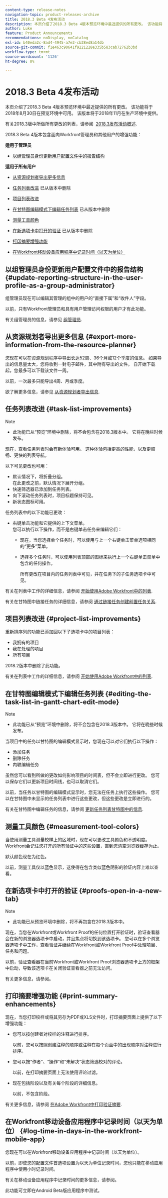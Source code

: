 ```yaml
---
content-type: release-notes
navigation-topic: product-releases-archive
title: 2018.3 Beta 4发布活动
description: 本页介绍了2018.3 Beta 4版本预览环境中最近提供的所有更改。 该功能将于2018年8月30日在预览环境中可用。 该版本将于2018年11月在生产环境中提供。
author: Luke
feature: Product Announcements
recommendations: noDisplay, noCatalog
exl-id: b40eda2c-8ad4-4945-a7e3-cb28ed8a14db
source-git-commit: f1e463c90641f9221228e335b583cab72762b3bd
workflow-type: tm+mt
source-wordcount: '1126'
ht-degree: 0%

---
```


# 2018.3 Beta 4发布活动

本页介绍了2018.3 Beta 4版本预览环境中最近提供的所有更改。 该功能将于2018年8月30日在预览环境中可用。 该版本将于2018年11月在生产环境中提供。

有关2018.3版中所做所有更改的列表，请参阅  [2018.3发布活动概述](../../../../product-announcements/product-releases/quarterly-release-archive/2018.3-release-activity/2018-3-release-activity-overview.md).

2018.3 Beta 4版本包含面向Workfront管理员和其他用户的增强功能：

**适用于管理员**

* [以组管理员身份更新用户配置文件中的报告结构](#update-reporting-structure-in-the-user-profile-as-a-group-administrator) 

**适用于所有用户**

* [从资源规划者导出更多信息](#export-more-information-from-the-resource-planner)
* [任务列表改进](#task-list-improvements) 已从版本中删除
* [项目列表改进](#project-list-improvements)
* [在甘特图编辑模式下编辑任务列表](#editing-the-task-list-in-gantt-chart-edit-mode) 已从版本中删除
* [测量工具颜色](#measurement-tool-colors)
* [在新选项卡中打开的验证](#proofs-open-in-a-new-tab)  已从版本中删除

* [打印摘要增强功能](#print-summary-enhancements)
* [在Workfront移动设备应用程序中记录时间（以天为单位）](#log-time-in-days-in-the-workfront-mobile-app)

## 以组管理员身份更新用户配置文件中的报告结构 {#update-reporting-structure-in-the-user-profile-as-a-group-administrator}

组管理员现在可以编辑其管理的组中的用户的“直接下属”和“收件人”字段。

以前，只有Workfront管理员和具有用户管理访问权限的用户才有此功能。

有关组管理员的信息，请参见 [组管理员](../../../../administration-and-setup/manage-groups/group-roles/group-administrators.md).

## 从资源规划者导出更多信息 {#export-more-information-from-the-resource-planner}

您现在可以在资源规划程序中导出长达52周、36个月或12个季度的信息。 如果导出的信息量太大，您将收到一封电子邮件，其中附有导出的文件。 自开始下载起，您最多可以下载该文件一周。

以前，一次最多只能导出4周、月或季度。

欲了解更多信息，请参见 [从资源规划者导出信息](../../../../resource-mgmt/resource-planning/export-resource-planner.md).

## 任务列表改进 {#task-list-improvements}

>[!NOTE]
>
>* 此功能已从“预览”环境中删除，将不会包含在2018.3版本中。 它将在晚些时候发布。

现在，查看任务列表时会有新体验可用。 这种体验包括更高的性能，以及更顺畅、更快的列表导航。

以下可见更改也可用：

* 默认情况下，将折叠分组。\
  在此更改之前，默认情况下展开分组。
* 快速筛选器已添加到任务列表。
* 向下滚动任务列表时，项目标题保持可见。
* 新状态图标可用。

任务列表中的以下功能已更改：

* 右键单击功能和它提供的上下文菜单。\
  您可以执行以下操作，而不是右键单击任务来编辑它们：

   * 现在，当您选择单个任务时，可以使用与上一个右键单击菜单选项相同的“更多”菜单。
   * 选择多个任务时，可以使用列表顶部的图标来执行上一个右键单击菜单中包含的任何操作。

     所有更改在项目内的任务列表中可见，并在任务下的子任务选项卡中可见。

有关在列表中工作的详细信息，请参阅 [开始使用Adobe Workfront中的列表](../../../../workfront-basics/navigate-workfront/use-lists/view-items-in-a-list.md).

有关在甘特图中链接任务的详细信息，请参阅 [通过链接任务创建前置任务关系](../../../../manage-work/tasks/use-prdcssrs/create-predecessors-by-chaining-tasks.md).

## 项目列表改进 {#project-list-improvements}

重新排序列的功能已添加回以下子选项卡中的项目列表：

* 我拥有的项目
* 我在处理的项目
* 所有项目

2018.2版本中删除了此功能。

有关在列表中工作的详细信息，请参阅 [开始使用Adobe Workfront中的列表](../../../../workfront-basics/navigate-workfront/use-lists/view-items-in-a-list.md).

## 在甘特图编辑模式下编辑任务列表 {#editing-the-task-list-in-gantt-chart-edit-mode}

>[!NOTE]
>
>* 此功能已从“预览”环境中删除，将不会包含在2018.3版本中。 它将在晚些时候发布。

当项目中的任务以甘特图的编辑模式显示时，您现在可以对它们执行以下操作：

* 添加任务
* 删除任务
* 内联编辑任务

虽然您可以看到所做的更改如何影响项目的时间表，但不会立即进行更改。 您可以保存它们以更新项目时间线，也可以取消它们。

以前，当任务以甘特图的编辑模式显示时，您无法在任务上执行这些操作。 您可以在甘特图中未显示的任务列表中进行这些更改，但这些更改是立即进行的。

有关在甘特图中编辑任务的信息，请参阅 [更新任务列表甘特图中的信息](../../../../manage-work/gantt-chart/use-the-gantt-chart/update-info-task-list-gantt.md).

## 测量工具颜色 {#measurement-tool-colors}

当使用测量工具测量校样上的区域时，现在可以更改工具颜色和不透明度。 Workfront会记住您打开的所有验证中的这些设置，直到您清空浏览器缓存为止。

默认颜色现在为红色。

以前，测量工具仅以蓝色显示，这使得在包含类似蓝色阴影的验证内容上难以查看。

## 在新选项卡中打开的验证 {#proofs-open-in-a-new-tab}

>[!NOTE]
>
>* 此功能已从预览环境中删除，将不再包含在2018.3版本中。

现在，当您在Workfront或Workfront Proof的任何位置打开验证时，验证查看器会在新的浏览器选项卡中启动，并且焦点将切换到该选项卡。 您可以在多个浏览器选项卡中工作，查看验证并继续在Workfront或Workfront Proof中处理项目、任务和问题。

以前，验证查看器在当前Workfront或Workfront Proof浏览器选项卡上方的框架中启动，导致该选项卡在关闭验证查看器之前无法访问。

有关更多信息，请参阅。

## 打印摘要增强功能 {#print-summary-enhancements}

现在，当您打印校样或将其另存为PDF或XLS文件时，打印摘要页面上提供了以下增强功能：

* 您可以按创建者对校样的注释进行排序。

  以前，您可以按照创建注释的顺序或注释在每个页面中的出现顺序对注释进行排序。

* 您可以按“作者”、“操作”和“未解决”状态筛选校对的评论。

  以前，在打印摘要页面上无法使用评论过滤。

* 现在包括阶段以及有关每个阶段的详细信息。

  以前，不包含阶段。

有关更多信息，请参阅 [在Adobe Workfront中打印验证摘要](../../../../review-and-approve-work/proofing/managing-proofs-within-workfront/print-proof-summary-in-wf.md).

## 在Workfront移动设备应用程序中记录时间（以天为单位） {#log-time-in-days-in-the-workfront-mobile-app}

您现在可以在Workfront移动设备应用程序中记录时间（以天为单位）。 

以前，即使您的配置文件首选项设置为以天为单位记录时间，您也只能在移动应用程序中使用小时记录时间。

有关在移动设备应用程序中记录时间的更多信息，请参阅。 

此功能可立即在Android Beta版应用程序中测试。 
